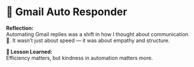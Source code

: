 # 📧 Gmail Auto Responder

**Reflection:**  
Automating Gmail replies was a shift in how I thought about communication 💌. It wasn’t just about speed — it was about empathy and structure.

**💭 Lesson Learned:**  
Efficiency matters, but kindness in automation matters more.
